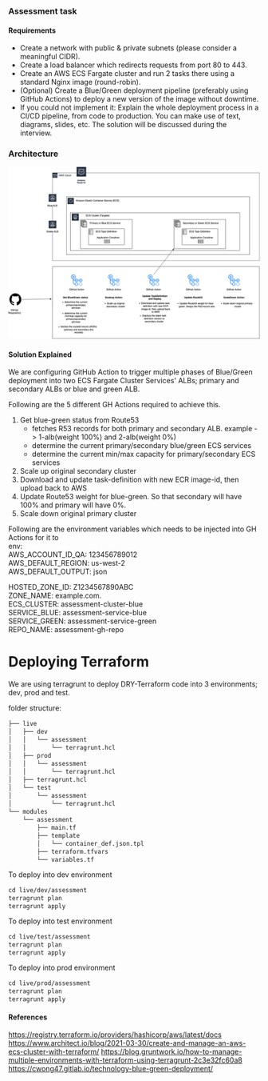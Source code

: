 ### Assessment task

#### Requirements
* Create a network with public & private subnets (please consider a meaningful CIDR).
* Create a load balancer which redirects requests from port 80 to 443.
* Create an AWS ECS Fargate cluster and run 2 tasks there using a standard Nginx image (round-robin).
* (Optional) Create a Blue/Green deployment pipeline (preferably using GitHub Actions) to deploy a new version of the image without downtime.
* If you could not implement it: Explain the whole deployment process in a CI/CD pipeline, from code to production. You can make use of text, diagrams, slides, etc. The solution will be discussed during the interview.

### Architecture
![architecture diagram](architecture.png)

#### Solution Explained
We are configuring GitHub Action to trigger multiple phases of Blue/Green deployment into two ECS Fargate Cluster Services' ALBs; primary and secondary ALBs or blue and green ALB.

Following are the 5 different GH Actions required to achieve this.


1. Get blue-green status from Route53
    - fetches R53 records for both primary and secondary ALB. example -> 1-alb(weight 100%) and 2-alb(weight 0%)
    - determine the current primary/secondary blue/green ECS services
    - determine the current min/max capacity for primary/secondary ECS services
1. Scale up original secondary cluster
1. Download and update task-definition with new ECR image-id, then upload back to AWS
 1. Update Route53 weight for blue-green. So that secondary will have 100% and primary will have 0%.
1. Scale down original primary cluster

Following are the environment variables which needs to be injected into GH Actions for it to  
env:  
  AWS_ACCOUNT_ID_QA: 123456789012  
  AWS_DEFAULT_REGION: us-west-2  
  AWS_DEFAULT_OUTPUT: json  

  HOSTED_ZONE_ID: Z1234567890ABC  
  ZONE_NAME: example.com.  
  ECS_CLUSTER: assessment-cluster-blue  
  SERVICE_BLUE: assessment-service-blue  
  SERVICE_GREEN: assessment-service-green  
  REPO_NAME: assessment-gh-repo  


# Deploying Terraform
We are using terragrunt to deploy DRY-Terraform code into 3 environments; dev, prod and test.

folder structure:
```
├── live  
│   ├── dev  
│   │   └── assessment  
│   │       └── terragrunt.hcl  
│   ├── prod  
│   │   └── assessment  
│   │       └── terragrunt.hcl  
│   ├── terragrunt.hcl  
│   └── test    
│       └── assessment  
│           └── terragrunt.hcl  
└── modules  
    └── assessment  
        ├── main.tf  
        ├── template  
        │   └── container_def.json.tpl  
        ├── terraform.tfvars  
        └── variables.tf  
```
To deploy into dev environment
```
cd live/dev/assessment
terragrunt plan
terragrunt apply
```


To deploy into test environment
```
cd live/test/assessment
terragrunt plan
terragrunt apply
```


To deploy into prod environment
```
cd live/prod/assessment
terragrunt plan
terragrunt apply
```


#### References
https://registry.terraform.io/providers/hashicorp/aws/latest/docs
https://www.architect.io/blog/2021-03-30/create-and-manage-an-aws-ecs-cluster-with-terraform/
https://blog.gruntwork.io/how-to-manage-multiple-environments-with-terraform-using-terragrunt-2c3e32fc60a8
https://cwong47.gitlab.io/technology-blue-green-deployment/
